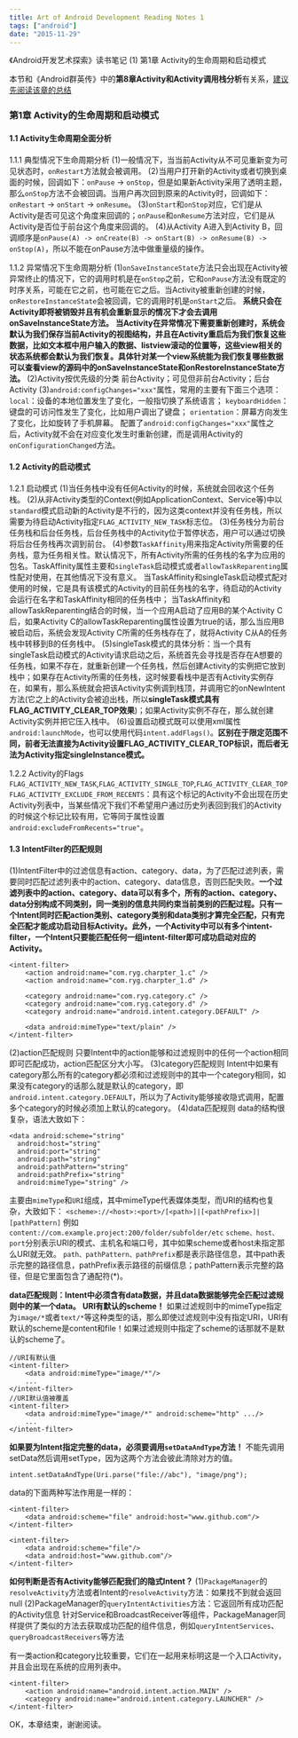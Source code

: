 ```yaml
---
title: Art of Android Development Reading Notes 1
tags: ["android"]
date: "2015-11-29"
---
```

《Android开发艺术探索》读书笔记 (1) 第1章 Activity的生命周期和启动模式 <!--more-->

本节和《Android群英传》中的**第8章Activity和Activity调用栈分析**有关系，[建议先阅读该章的总结](/blog/2015/11/28/Android-Heros-Reading-Notes-4/)

### **第1章 Activity的生命周期和启动模式**
#### 1.1 Activity生命周期全面分析
1.1.1 典型情况下生命周期分析
(1)一般情况下，当当前Activity从不可见重新变为可见状态时，`onRestart`方法就会被调用。
(2)当用户打开新的Activity或者切换到桌面的时候，回调如下：`onPause` -> `onStop`，但是如果新Activity采用了透明主题，那么`onStop`方法不会被回调。当用户再次回到原来的Activity时，回调如下：`onRestart` -> `onStart` -> `onResume`。
(3)`onStart`和`onStop`对应，它们是从Activity是否可见这个角度来回调的；`onPause`和`onResume`方法对应，它们是从Activity是否位于前台这个角度来回调的。
(4)从Activity A进入到Activity B，回调顺序是`onPause(A) -> onCreate(B) -> onStart(B) -> onResume(B) -> onStop(A)`，所以不能在onPause方法中做重量级的操作。

1.1.2 异常情况下生命周期分析
(1)`onSaveInstanceState`方法只会出现在Activity被异常终止的情况下，它的调用时机是在`onStop`之前，它和`onPause`方法没有既定的时序关系，可能在它之前，也可能在它之后。当Activity被重新创建的时候，`onRestoreInstanceState`会被回调，它的调用时机是`onStart`之后。
**系统只会在Activity即将被销毁并且有机会重新显示的情况下才会去调用onSaveInstanceState方法。**
**当Activity在异常情况下需要重新创建时，系统会默认为我们保存当前Activity的视图结构，并且在Activity重启后为我们恢复这些数据，比如文本框中用户输入的数据、listview滚动的位置等，这些view相关的状态系统都会默认为我们恢复。具体针对某一个view系统能为我们恢复哪些数据可以查看view的源码中的onSaveInstanceState和onRestoreInstanceState方法。**
(2)Activity按优先级的分类
前台Activity；可见但非前台Activity；后台Activity
(3)`android:configChanges="xxx"`属性，常用的主要有下面三个选项：
`local`：设备的本地位置发生了变化，一般指切换了系统语言；
`keyboardHidden`：键盘的可访问性发生了变化，比如用户调出了键盘；
`orientation`：屏幕方向发生了变化，比如旋转了手机屏幕。
配置了`android:configChanges="xxx"`属性之后，Activity就不会在对应变化发生时重新创建，而是调用Activity的`onConfigurationChanged`方法。

#### 1.2 Activity的启动模式
1.2.1 启动模式
(1)当任务栈中没有任何Activity的时候，系统就会回收这个任务栈。
(2)从非Activity类型的Context(例如ApplicationContext、Service等)中以`standard`模式启动新的Activity是不行的，因为这类context并没有任务栈，所以需要为待启动Activity指定`FLAG_ACTIVITY_NEW_TASK`标志位。
(3)任务栈分为前台任务栈和后台任务栈，后台任务栈中的Activity位于暂停状态，用户可以通过切换将后台任务栈再次调到前台。
(4)参数`TaskAffinity`用来指定Activity所需要的任务栈，意为任务相关性。默认情况下，所有Activity所需的任务栈的名字为应用的包名。TaskAffinity属性主要和`singleTask`启动模式或者`allowTaskReparenting`属性配对使用，在其他情况下没有意义。
当TaskAffinity和singleTask启动模式配对使用的时候，它是具有该模式的Activity的目前任务栈的名字，待启动的Activity会运行在名字和TaskAffinity相同的任务栈中；
当TaskAffinity和allowTaskReparenting结合的时候，当一个应用A启动了应用B的某个Activity C后，如果Activity C的allowTaskReparenting属性设置为true的话，那么当应用B被启动后，系统会发现Activity C所需的任务栈存在了，就将Activity C从A的任务栈中转移到B的任务栈中。
(5)singleTask模式的具体分析：当一个具有singleTask启动模式的Activity请求启动之后，系统首先会寻找是否存在A想要的任务栈，如果不存在，就重新创建一个任务栈，然后创建Activity的实例把它放到栈中；如果存在Activity所需的任务栈，这时候要看栈中是否有Activity实例存在，如果有，那么系统就会把该Activity实例调到栈顶，并调用它的onNewIntent方法(它之上的Activity会被迫出栈，所以**singleTask模式具有FLAG_ACTIVITY_CLEAR_TOP效果**)；如果Activity实例不存在，那么就创建Activity实例并把它压入栈中。
(6)设置启动模式既可以使用xml属性`android:launchMode`，也可以使用代码`intent.addFlags()`。**区别在于限定范围不同，前者无法直接为Activity设置FLAG_ACTIVITY_CLEAR_TOP标识，而后者无法为Activity指定singleInstance模式。**

1.2.2 Activity的Flags
`FLAG_ACTIVITY_NEW_TASK`,`FLAG_ACTIVITY_SINGLE_TOP`,`FLAG_ACTIVITY_CLEAR_TOP`
`FLAG_ACTIVITY_EXCLUDE_FROM_RECENTS`：具有这个标记的Activity不会出现在历史Activity列表中，当某些情况下我们不希望用户通过历史列表回到我们的Activity的时候这个标记比较有用，它等同于属性设置`android:excludeFromRecents="true"`。

#### 1.3 IntentFilter的匹配规则
(1)IntentFilter中的过滤信息有action、category、data，为了匹配过滤列表，需要同时匹配过滤列表中的action、category、data信息，否则匹配失败。**一个过滤列表中的action、category、data可以有多个，所有的action、category、data分别构成不同类别，同一类别的信息共同约束当前类别的匹配过程。只有一个Intent同时匹配action类别、category类别和data类别才算完全匹配，只有完全匹配才能成功启动目标Activity。此外，一个Activity中可以有多个intent-filter，一个Intent只要能匹配任何一组intent-filter即可成功启动对应的Activity。**
```
<intent-filter>
    <action android:name="com.ryg.charpter_1.c" />
    <action android:name="com.ryg.charpter_1.d" />

    <category android:name="com.ryg.category.c" />
    <category android:name="com.ryg.category.d" />
    <category android:name="android.intent.category.DEFAULT" />

    <data android:mimeType="text/plain" />
</intent-filter>
```
(2)action匹配规则
只要Intent中的action能够和过滤规则中的任何一个action相同即可匹配成功，action匹配区分大小写。
(3)category匹配规则
Intent中如果有category那么所有的category都必须和过滤规则中的其中一个category相同，如果没有category的话那么就是默认的category，即`android.intent.category.DEFAULT`，所以为了Activity能够接收隐式调用，配置多个category的时候必须加上默认的category。
(4)data匹配规则
data的结构很复杂，语法大致如下：
```
<data android:scheme="string"
  android:host="string"
  android:port="string"
  android:path="string"
  android:pathPattern="string"
  android:pathPrefix="string"
  android:mimeType="string" />
```
主要由`mimeType`和`URI`组成，其中mimeType代表媒体类型，而URI的结构也复杂，大致如下：
`<scheme>://<host>:<port>/[<path>]|[<pathPrefix>]|[pathPattern]`
例如`content://com.example.project:200/folder/subfolder/etc`
`scheme、host、port`分别表示URI的模式、主机名和端口号，其中如果scheme或者host未指定那么URI就无效。
`path、pathPattern、pathPrefix`都是表示路径信息，其中path表示完整的路径信息，pathPrefix表示路径的前缀信息；pathPattern表示完整的路径，但是它里面包含了通配符(*)。

**data匹配规则：Intent中必须含有data数据，并且data数据能够完全匹配过滤规则中的某一个data。**
**URI有默认的scheme！**
如果过滤规则中的mimeType指定为`image/*`或者`text/*`等这种类型的话，那么即使过滤规则中没有指定URI，URI有默认的scheme是content和file！如果过滤规则中指定了scheme的话那就不是默认的scheme了。
```
//URI有默认值
<intent-filter>
    <data android:mimeType="image/*"/>
    ...
</intent-filter>
//URI默认值被覆盖
<intent-filter>
    <data android:mimeType="image/*" android:scheme="http" .../>
    ...
</intent-filter>
```

**如果要为Intent指定完整的data，必须要调用`setDataAndType`方法！**
不能先调用setData然后调用setType，因为这两个方法会彼此清除对方的值。
```
intent.setDataAndType(Uri.parse("file://abc"), "image/png");
```

data的下面两种写法作用是一样的：
```
<intent-filter>
    <data android:scheme="file" android:host="www.github.com"/>
</intent-filter>

<intent-filter>
    <data android:scheme="file"/>
    <data android:host="www.github.com"/>
</intent-filter>
```

**如何判断是否有Activity能够匹配我们的隐式Intent？**
(1)`PackageManager`的`resolveActivity`方法或者Intent的`resolveActivity`方法：如果找不到就会返回null
(2)PackageManager的`queryIntentActivities`方法：它返回所有成功匹配的Activity信息
针对Service和BroadcastReceiver等组件，PackageManager同样提供了类似的方法去获取成功匹配的组件信息，例如`queryIntentServices`、`queryBroadcastReceivers`等方法

有一类action和category比较重要，它们在一起用来标明这是一个入口Activity，并且会出现在系统的应用列表中。
```
<intent-filter>
    <action android:name="android.intent.action.MAIN" />
    <category android:name="android.intent.category.LAUNCHER" />
</intent-filter>
```

OK，本章结束，谢谢阅读。


